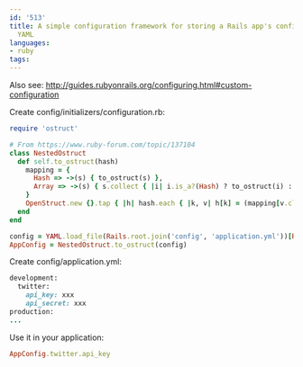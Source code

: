 ```yaml
---
id: '513'
title: A simple configuration framework for storing a Rails app's configuration in
  YAML
languages:
- ruby
tags:
---
```

Also see: http://guides.rubyonrails.org/configuring.html#custom-configuration

Create config/initializers/configuration.rb:

```ruby
require 'ostruct'

# From https://www.ruby-forum.com/topic/137104
class NestedOstruct
  def self.to_ostruct(hash)
    mapping = {
      Hash => ->(s) { to_ostruct(s) },
      Array => ->(s) { s.collect { |i| i.is_a?(Hash) ? to_ostruct(i) : i } }
    }
    OpenStruct.new {}.tap { |h| hash.each { |k, v| h[k] = (mapping[v.class] || ->(s) { s })[v] } }
  end
end

config = YAML.load_file(Rails.root.join('config', 'application.yml'))[Rails.env].symbolize_keys
AppConfig = NestedOstruct.to_ostruct(config)
```
    

Create config/application.yml:


```ruby
development:
  twitter:
    api_key: xxx
    api_secret: xxx
production:
...
```
    

Use it in your application:


```ruby
AppConfig.twitter.api_key
```
    

